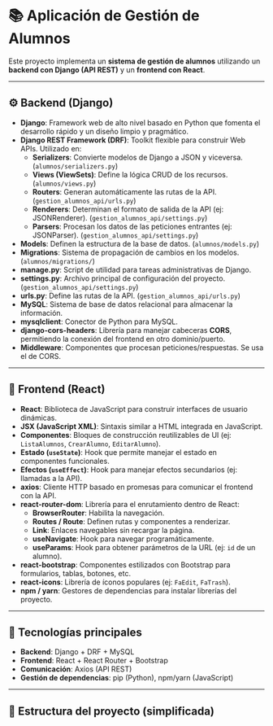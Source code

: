 # 📚 Aplicación de Gestión de Alumnos

Este proyecto implementa un **sistema de gestión de alumnos** utilizando un **backend con Django (API REST)** y un **frontend con React**.  

---

## ⚙️ Backend (Django)

- **Django**: Framework web de alto nivel basado en Python que fomenta el desarrollo rápido y un diseño limpio y pragmático.  
- **Django REST Framework (DRF)**: Toolkit flexible para construir Web APIs. Utilizado en:
  - **Serializers**: Convierte modelos de Django a JSON y viceversa. (`alumnos/serializers.py`)
  - **Views (ViewSets)**: Define la lógica CRUD de los recursos. (`alumnos/views.py`)
  - **Routers**: Generan automáticamente las rutas de la API. (`gestion_alumnos_api/urls.py`)
  - **Renderers**: Determinan el formato de salida de la API (ej: JSONRenderer). (`gestion_alumnos_api/settings.py`)
  - **Parsers**: Procesan los datos de las peticiones entrantes (ej: JSONParser). (`gestion_alumnos_api/settings.py`)
- **Models**: Definen la estructura de la base de datos. (`alumnos/models.py`)
- **Migrations**: Sistema de propagación de cambios en los modelos. (`alumnos/migrations/`)
- **manage.py**: Script de utilidad para tareas administrativas de Django.
- **settings.py**: Archivo principal de configuración del proyecto. (`gestion_alumnos_api/settings.py`)
- **urls.py**: Define las rutas de la API. (`gestion_alumnos_api/urls.py`)
- **MySQL**: Sistema de base de datos relacional para almacenar la información.
- **mysqlclient**: Conector de Python para MySQL.
- **django-cors-headers**: Librería para manejar cabeceras **CORS**, permitiendo la conexión del frontend en otro dominio/puerto.
- **Middleware**: Componentes que procesan peticiones/respuestas. Se usa el de CORS.

---

## 🎨 Frontend (React)

- **React**: Biblioteca de JavaScript para construir interfaces de usuario dinámicas.  
- **JSX (JavaScript XML)**: Sintaxis similar a HTML integrada en JavaScript.  
- **Componentes**: Bloques de construcción reutilizables de UI (ej: `ListaAlumnos`, `CrearAlumno`, `EditarAlumno`).  
- **Estado (`useState`)**: Hook que permite manejar el estado en componentes funcionales.  
- **Efectos (`useEffect`)**: Hook para manejar efectos secundarios (ej: llamadas a la API).  
- **axios**: Cliente HTTP basado en promesas para comunicar el frontend con la API.  
- **react-router-dom**: Librería para el enrutamiento dentro de React:
  - **BrowserRouter**: Habilita la navegación.
  - **Routes / Route**: Definen rutas y componentes a renderizar.
  - **Link**: Enlaces navegables sin recargar la página.
  - **useNavigate**: Hook para navegar programáticamente.
  - **useParams**: Hook para obtener parámetros de la URL (ej: `id` de un alumno).  
- **react-bootstrap**: Componentes estilizados con Bootstrap para formularios, tablas, botones, etc.  
- **react-icons**: Librería de íconos populares (ej: `FaEdit`, `FaTrash`).  
- **npm / yarn**: Gestores de dependencias para instalar librerías del proyecto.  

---

## 🚀 Tecnologías principales

- **Backend**: Django + DRF + MySQL  
- **Frontend**: React + React Router + Bootstrap  
- **Comunicación**: Axios (API REST)  
- **Gestión de dependencias**: pip (Python), npm/yarn (JavaScript)  

---

## 📂 Estructura del proyecto (simplificada)

